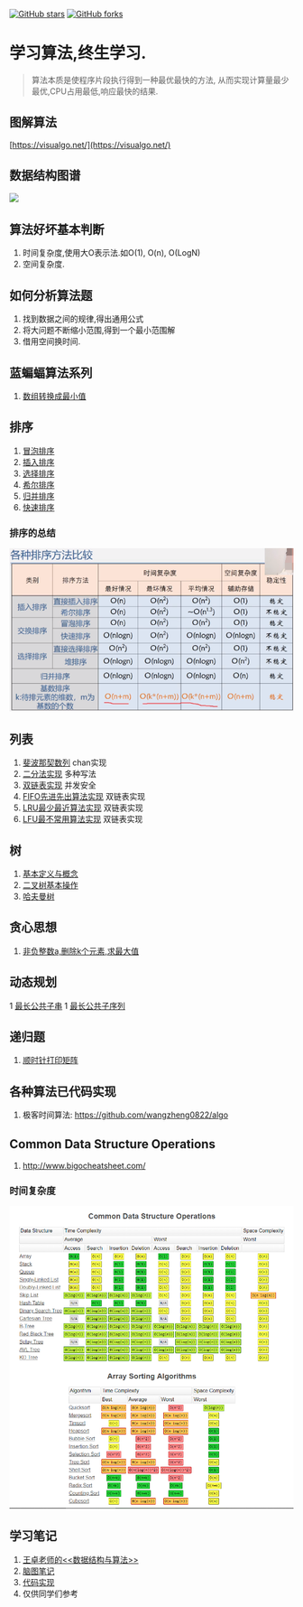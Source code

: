 [![GitHub stars](https://img.shields.io/github/stars/yezihack/algo?style=flat-square)](https://github.com/yezihack/algo/stargazers)
[![GitHub forks](https://img.shields.io/github/forks/yezihack/algo)](https://github.com/yezihack/algo/network)

# 学习算法,终生学习.
> 算法本质是使程序片段执行得到一种最优最快的方法,
从而实现计算量最少最优,CPU占用最低,响应最快的结果.

## 图解算法
[https://visualgo.net/](https://visualgo.net/)

## 数据结构图谱
![](https://mubu.com/document_image/b0d5dd17-e131-4de9-9149-0c752e4c76c7-2746950.jpg)


## 算法好坏基本判断
1. 时间复杂度,使用大O表示法.如O(1), O(n), O(LogN)
1. 空间复杂度.

## 如何分析算法题
1. 找到数据之间的规律,得出通用公式
1. 将大问题不断缩小范围,得到一个最小范围解
1. 借用空间换时间.


## 蓝蝙蝠算法系列
1. [数组转换成最小值](24.蓝蝙蝠面试算法/01.数组转换成最小值.go)

## 排序
1. [冒泡排序](16.排序算法/03.冒泡排序.go)
1. [插入排序](16.排序算法/01.插入排序.go)
1. [选择排序](16.排序算法/05.简单选择排序.go)
1. [希尔排序](16.排序算法/02.希尔排序.go)
1. [归并排序](16.排序算法/08.归并排序.go)
1. [快速排序](16.排序算法/04.快速排序.go)
### 排序的总结
![](assets/sort.jpg)

## 列表
1. [斐波那契数列](fibonacci/main.go) chan实现
1. [二分法实现](dichotomy/demo.go) 多种写法
1. [双链表实现](DoubleLinedList/README.md) 并发安全
1. [FIFO先进先出算法实现](Cache/README.md) 双链表实现
1. [LRU最少最近算法实现](Cache/README.md) 双链表实现
1. [LFU最不常用算法实现](Cache/README.md) 双链表实现

## 树
1. [基本定义与概念](tree/README.md)
1. [二叉树基本操作](tree/binary_tree.go)
1. [哈夫曼树](tree/huffman_tree.go)

## 贪心思想
1. [非负整数a,删除k个元素,求最大值](21.贪心思想/01.求最大值.go)

## 动态规划
1 [最长公共子串](23.动态规划/02.最长公共子串.go)
1 [最长公共子序列](23.动态规划/03.公共子序列.go)

## 递归题
1. [顺时针打印矩阵](01.递归算法/07.顺时针打印矩阵.go)

## 各种算法已代码实现
1. 极客时间算法: https://github.com/wangzheng0822/algo

## Common Data Structure Operations
1. http://www.bigocheatsheet.com/

### 时间复杂度
![](assets/Oalgo.png)

## 学习笔记
1. [王卓老师的<<数据结构与算法>>](https://www.bilibili.com/read/cv3285768)
1. [脑图笔记](https://mubu.com/doc/75lsJgfMh6C) 
1. [代码实现](https://github.com/yezihack/algo)
3. 仅供同学们参考